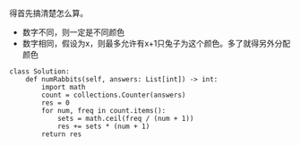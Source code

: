 得首先搞清楚怎么算。

- 数字不同，则一定是不同颜色
- 数字相同，假设为x，则最多允许有x+1只兔子为这个颜色。多了就得另外分配颜色
```
class Solution:
    def numRabbits(self, answers: List[int]) -> int:
        import math
        count = collections.Counter(answers)
        res = 0
        for num, freq in count.items():
            sets = math.ceil(freq / (num + 1))
            res += sets * (num + 1)
        return res
```
